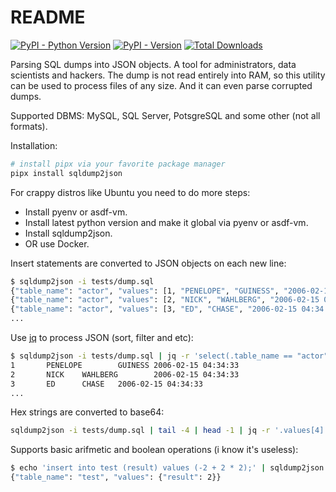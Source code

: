 # README

[![PyPI - Python Version](https://img.shields.io/pypi/pyversions/sqldump2json)]() [![PyPI - Version](https://img.shields.io/pypi/v/sqldump2json)]() [![Total Downloads](https://static.pepy.tech/badge/sqldump2json)]()

Parsing SQL dumps into JSON objects. A tool for administrators, data scientists and hackers. The dump is not read entirely into RAM, so this utility can be used to process files of any size. And it can even parse corrupted dumps.

Supported DBMS: MySQL, SQL Server, PotsgreSQL and some other (not all formats).

Installation:

```bash
# install pipx via your favorite package manager
pipx install sqldump2json
```

For crappy distros like Ubuntu you need to do more steps:

* Install pyenv or asdf-vm.
* Install latest python version and make it global via pyenv or asdf-vm.
* Install sqldump2json.
* OR use Docker.

Insert statements are converted to JSON objects on each new line:

```bash
$ sqldump2json -i tests/dump.sql
{"table_name": "actor", "values": [1, "PENELOPE", "GUINESS", "2006-02-15 04:34:33"]}
{"table_name": "actor", "values": [2, "NICK", "WAHLBERG", "2006-02-15 04:34:33"]}
{"table_name": "actor", "values": [3, "ED", "CHASE", "2006-02-15 04:34:33"]}
...
```

Use [jq](https://github.com/jqlang/jq) to process JSON (sort, filter and etc):

```bash
$ sqldump2json -i tests/dump.sql | jq -r 'select(.table_name == "actor").values | @tsv'
1       PENELOPE        GUINESS 2006-02-15 04:34:33
2       NICK    WAHLBERG        2006-02-15 04:34:33
3       ED      CHASE   2006-02-15 04:34:33
...
```

Hex strings are converted to base64:

```bash
sqldump2json -i tests/dump.sql | tail -4 | head -1 | jq -r '.values[4]' | base64 -d > image.png
```

Supports basic arifmetic and boolean operations (i know it's useless):

```bash
$ echo 'insert into test (result) values (-2 + 2 * 2);' | sqldump2json
{"table_name": "test", "values": {"result": 2}}
```
